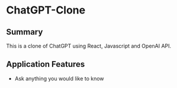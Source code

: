 # ChatGPT-Clone
## Summary

This is a clone of ChatGPT using React, Javascript and OpenAI API.


## Application Features
- Ask anything you would like to know
